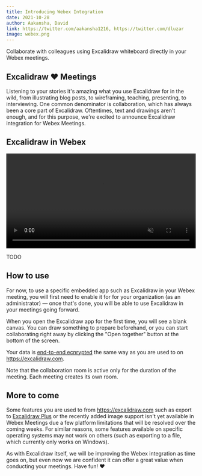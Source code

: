 ```yaml
---
title: Introducing Webex Integration
date: 2021-10-28
author: Aakansha, David
link: https://twitter.com/aakansha1216, https://twitter.com/dluzar
image: webex.png
---
```


Collaborate with colleagues using Excalidraw whiteboard directly in your Webex meetings.

<!-- end -->

## Excalidraw ❤️ Meetings

Listening to your stories it's amazing what you use Excalidraw for in the wild, from illustrating blog posts, to wireframing, teaching, presenting, to interviewing. One common denominator is collaboration, which has always been a core part of Excalidraw. Oftentimes, text and drawings aren't enough, and for this purpose, we're excited to announce Excalidraw integration for Webex Meetings.

## Excalidraw in Webex

<video src="./webex-blog-promo.mp4" autoplay playsinline loop muted style="width: 100%; height: auto;"></video>

TODO

## How to use

For now, to use a specific embedded app such as Excalidraw in your Webex meeting, you will first need to enable it for for your organization (as an administrator) — once that's done, you will be able to use Excalidraw in your meetings going forward.

When you open the Excalidraw app for the first time, you will see a blank canvas. You can draw something to prepare beforehand, or you can start collaborating right away by clicking the "Open together" button at the bottom of the screen.

Your data is [end-to-end ecnrypted](/end-to-end-encryption) the same way as you are used to on https://excalidraw.com.

Note that the collaboration room is active only for the duration of the meeting. Each meeting creates its own room.

## More to come

Some features you are used to from https://excalidraw.com such as export to [Excalidraw Plus](https://plus.excalidraw.com) or the recently added image support isn't yet available in Webex Meetings due a few platform limitations that will be resolved over the coming weeks. For similar reasons, some features available on specific operating systems may not work on others (such as exporting to a file, which currently only works on Windows).

As with Excalidraw itself, we will be improving the Webex integration as time goes on, but even now we are confident it can offer a great value when conducting your meetings. Have fun! ❤️
